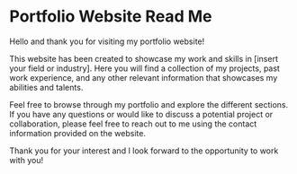 # Portfolio Website Read Me

Hello and thank you for visiting my portfolio website!

This website has been created to showcase my work and skills in [insert your field or industry]. Here you will find a collection of my projects, past work experience, and any other relevant information that showcases my abilities and talents.

Feel free to browse through my portfolio and explore the different sections. If you have any questions or would like to discuss a potential project or collaboration, please feel free to reach out to me using the contact information provided on the website.

Thank you for your interest and I look forward to the opportunity to work with you!


